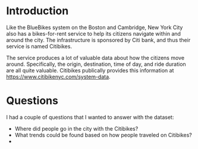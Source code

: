 # Introduction

Like the BlueBikes system on the Boston and Cambridge, New York City also has a bikes-for-rent service to help its citizens navigate within and around the city. The infrastructure is sponsored by Citi bank, and thus their service is named Citibikes.

The service produces a lot of valuable data about how the citizens move around. Specifically, the origin, destination, time of day, and ride duration are all quite valuable. Citibikes publically provides this information at https://www.citibikenyc.com/system-data. 

# Questions

I had a couple of questions that I wanted to answer with the dataset:

* Where did people go in the city with the Citibikes?
* What trends could be found based on how people traveled on Citibikes?
* 
